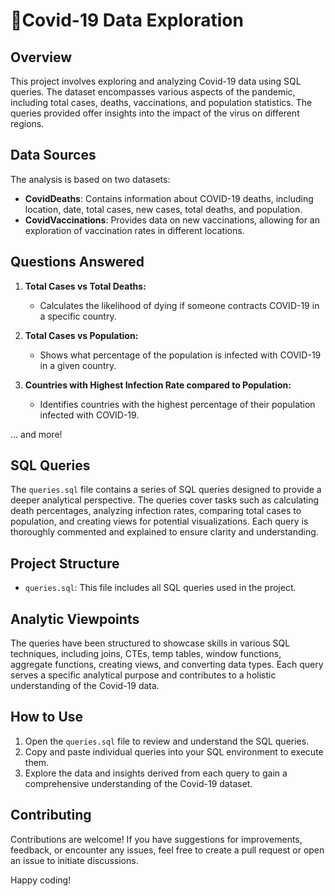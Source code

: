 # 🦠Covid-19 Data Exploration

## Overview

This project involves exploring and analyzing Covid-19 data using SQL queries. The dataset encompasses various aspects of the pandemic, including total cases, deaths, vaccinations, and population statistics. The queries provided offer insights into the impact of the virus on different regions.
## Data Sources

The analysis is based on two datasets:
- **CovidDeaths**: Contains information about COVID-19 deaths, including location, date, total cases, new cases, total deaths, and population.
- **CovidVaccinations**: Provides data on new vaccinations, allowing for an exploration of vaccination rates in different locations.

## Questions Answered

1. **Total Cases vs Total Deaths:**
   - Calculates the likelihood of dying if someone contracts COVID-19 in a specific country.

2. **Total Cases vs Population:**
   - Shows what percentage of the population is infected with COVID-19 in a given country.

3. **Countries with Highest Infection Rate compared to Population:**
   - Identifies countries with the highest percentage of their population infected with COVID-19.

... and more!



## SQL Queries

The `queries.sql` file contains a series of SQL queries designed to provide a deeper analytical perspective. The queries cover tasks such as calculating death percentages, analyzing infection rates, comparing total cases to population, and creating views for potential visualizations. Each query is thoroughly commented and explained to ensure clarity and understanding.

## Project Structure

- `queries.sql`: This file includes all SQL queries used in the project.

## Analytic Viewpoints

The queries have been structured to showcase skills in various SQL techniques, including joins, CTEs, temp tables, window functions, aggregate functions, creating views, and converting data types. Each query serves a specific analytical purpose and contributes to a holistic understanding of the Covid-19 data.

## How to Use

1. Open the `queries.sql` file to review and understand the SQL queries.
2. Copy and paste individual queries into your SQL environment to execute them.
3. Explore the data and insights derived from each query to gain a comprehensive understanding of the Covid-19 dataset.

## Contributing

Contributions are welcome! If you have suggestions for improvements, feedback, or encounter any issues, feel free to create a pull request or open an issue to initiate discussions.


Happy coding!
